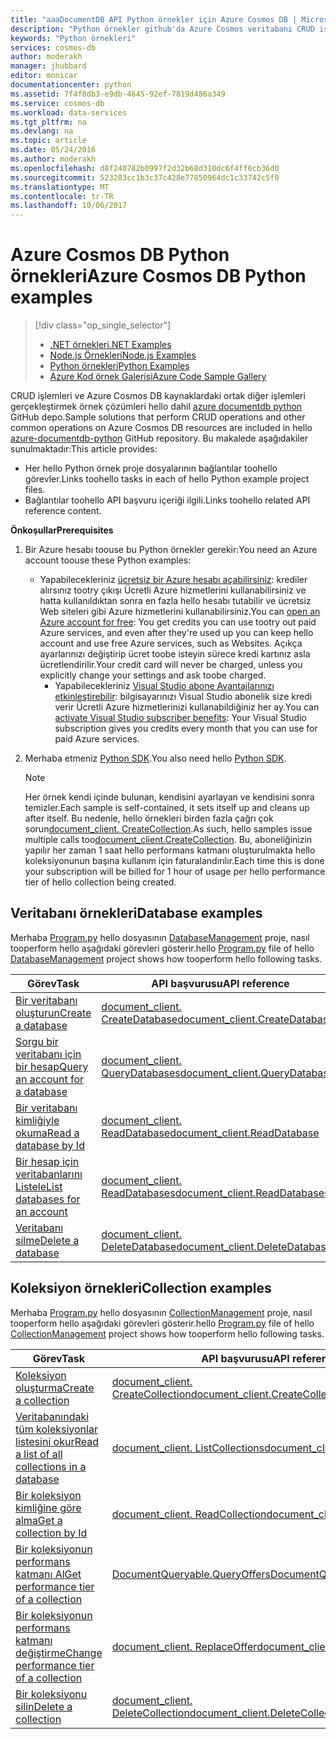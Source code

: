 ```yaml
---
title: "aaaDocumentDB API Python örnekler için Azure Cosmos DB | Microsoft Docs"
description: "Python örnekler github'da Azure Cosmos veritabanı CRUD işlemleri dahil olmak üzere, ortak görevler için bulun."
keywords: "Python örnekleri"
services: cosmos-db
author: moderakh
manager: jhubbard
editor: monicar
documentationcenter: python
ms.assetid: 7f4f8db3-e9db-4645-92ef-7819d486a349
ms.service: cosmos-db
ms.workload: data-services
ms.tgt_pltfrm: na
ms.devlang: na
ms.topic: article
ms.date: 05/24/2016
ms.author: moderakh
ms.openlocfilehash: d8f240782b0997f2d32b68d310dc6f4ff6cb36d0
ms.sourcegitcommit: 523283cc1b3c37c428e77850964dc1c33742c5f0
ms.translationtype: MT
ms.contentlocale: tr-TR
ms.lasthandoff: 10/06/2017
---
```

# <a name="azure-cosmos-db-python-examples"></a><span data-ttu-id="fa0e1-104">Azure Cosmos DB Python örnekleri</span><span class="sxs-lookup"><span data-stu-id="fa0e1-104">Azure Cosmos DB Python examples</span></span>
> [!div class="op_single_selector"]
> * [<span data-ttu-id="fa0e1-105">.NET örnekleri</span><span class="sxs-lookup"><span data-stu-id="fa0e1-105">.NET Examples</span></span>](documentdb-dotnet-samples.md)
> * [<span data-ttu-id="fa0e1-106">Node.js Örnekleri</span><span class="sxs-lookup"><span data-stu-id="fa0e1-106">Node.js Examples</span></span>](documentdb-nodejs-samples.md)
> * [<span data-ttu-id="fa0e1-107">Python örnekleri</span><span class="sxs-lookup"><span data-stu-id="fa0e1-107">Python Examples</span></span>](documentdb-python-samples.md)
> * [<span data-ttu-id="fa0e1-108">Azure Kod örnek Galerisi</span><span class="sxs-lookup"><span data-stu-id="fa0e1-108">Azure Code Sample Gallery</span></span>](https://azure.microsoft.com/documentation/samples/?service=documentdb)
> 
> 

<span data-ttu-id="fa0e1-109">CRUD işlemleri ve Azure Cosmos DB kaynaklardaki ortak diğer işlemleri gerçekleştirmek örnek çözümleri hello dahil [azure documentdb python](https://github.com/Azure/azure-documentdb-python/tree/master/samples) GitHub depo.</span><span class="sxs-lookup"><span data-stu-id="fa0e1-109">Sample solutions that perform CRUD operations and other common operations on Azure Cosmos DB resources are included in hello [azure-documentdb-python](https://github.com/Azure/azure-documentdb-python/tree/master/samples) GitHub repository.</span></span> <span data-ttu-id="fa0e1-110">Bu makalede aşağıdakiler sunulmaktadır:</span><span class="sxs-lookup"><span data-stu-id="fa0e1-110">This article provides:</span></span>

* <span data-ttu-id="fa0e1-111">Her hello Python örnek proje dosyalarının bağlantılar toohello görevler.</span><span class="sxs-lookup"><span data-stu-id="fa0e1-111">Links toohello tasks in each of hello Python example project files.</span></span> 
* <span data-ttu-id="fa0e1-112">Bağlantılar toohello API başvuru içeriği ilgili.</span><span class="sxs-lookup"><span data-stu-id="fa0e1-112">Links toohello related API reference content.</span></span>

<span data-ttu-id="fa0e1-113">**Önkoşullar**</span><span class="sxs-lookup"><span data-stu-id="fa0e1-113">**Prerequisites**</span></span>

1. <span data-ttu-id="fa0e1-114">Bir Azure hesabı toouse bu Python örnekler gerekir:</span><span class="sxs-lookup"><span data-stu-id="fa0e1-114">You need an Azure account toouse these Python examples:</span></span>
   * <span data-ttu-id="fa0e1-115">Yapabilecekleriniz [ücretsiz bir Azure hesabı açabilirsiniz](https://azure.microsoft.com/pricing/free-trial/): krediler alırsınız tootry çıkışı Ücretli Azure hizmetlerini kullanabilirsiniz ve hatta kullanıldıktan sonra en fazla hello hesabı tutabilir ve ücretsiz Web siteleri gibi Azure hizmetlerini kullanabilirsiniz.</span><span class="sxs-lookup"><span data-stu-id="fa0e1-115">You can [open an Azure account for free](https://azure.microsoft.com/pricing/free-trial/): You get credits you can use tootry out paid Azure services, and even after they're used up you can keep hello account and use free Azure services, such as Websites.</span></span> <span data-ttu-id="fa0e1-116">Açıkça ayarlarınızı değiştirip ücret toobe isteyin sürece kredi kartınız asla ücretlendirilir.</span><span class="sxs-lookup"><span data-stu-id="fa0e1-116">Your credit card will never be charged, unless you explicitly change your settings and ask toobe charged.</span></span>
     * <span data-ttu-id="fa0e1-117">Yapabilecekleriniz [Visual Studio abone Avantajlarınızı etkinleştirebilir](https://azure.microsoft.com/pricing/member-offers/msdn-benefits-details/): bilgisayarınızı Visual Studio abonelik size kredi verir Ücretli Azure hizmetlerinizi kullanabildiğiniz her ay.</span><span class="sxs-lookup"><span data-stu-id="fa0e1-117">You can [activate Visual Studio subscriber benefits](https://azure.microsoft.com/pricing/member-offers/msdn-benefits-details/): Your Visual Studio subscription gives you credits every month that you can use for paid Azure services.</span></span>
2. <span data-ttu-id="fa0e1-118">Merhaba etmeniz [Python SDK](documentdb-sdk-python.md).</span><span class="sxs-lookup"><span data-stu-id="fa0e1-118">You also need hello [Python SDK](documentdb-sdk-python.md).</span></span> 
   
   > [!NOTE]
   > <span data-ttu-id="fa0e1-119">Her örnek kendi içinde bulunan, kendisini ayarlayan ve kendisini sonra temizler.</span><span class="sxs-lookup"><span data-stu-id="fa0e1-119">Each sample is self-contained, it sets itself up and cleans up after itself.</span></span> <span data-ttu-id="fa0e1-120">Bu nedenle, hello örnekleri birden fazla çağrı çok sorun[document_client. CreateCollection](http://azure.github.io/azure-documentdb-python/api/pydocumentdb.document_client.html).</span><span class="sxs-lookup"><span data-stu-id="fa0e1-120">As such, hello samples issue multiple calls too[document_client.CreateCollection](http://azure.github.io/azure-documentdb-python/api/pydocumentdb.document_client.html).</span></span> <span data-ttu-id="fa0e1-121">Bu, aboneliğinizin yapılır her zaman 1 saat hello performans katmanı oluşturulmakta hello koleksiyonunun başına kullanım için faturalandırılır.</span><span class="sxs-lookup"><span data-stu-id="fa0e1-121">Each time this is done your subscription will be billed for 1 hour of usage per hello performance tier of hello collection being created.</span></span> 
   > 
   > 

## <a name="database-examples"></a><span data-ttu-id="fa0e1-122">Veritabanı örnekleri</span><span class="sxs-lookup"><span data-stu-id="fa0e1-122">Database examples</span></span>
<span data-ttu-id="fa0e1-123">Merhaba [Program.py](https://github.com/Azure/azure-documentdb-python/tree/master/samples/DatabaseManagement/Program.py) hello dosyasının [DatabaseManagement](https://github.com/Azure/azure-documentdb-python/tree/master/samples/DatabaseManagement) proje, nasıl tooperform hello aşağıdaki görevleri gösterir.</span><span class="sxs-lookup"><span data-stu-id="fa0e1-123">hello [Program.py](https://github.com/Azure/azure-documentdb-python/tree/master/samples/DatabaseManagement/Program.py) file of hello [DatabaseManagement](https://github.com/Azure/azure-documentdb-python/tree/master/samples/DatabaseManagement) project shows how tooperform hello following tasks.</span></span>

| <span data-ttu-id="fa0e1-124">Görev</span><span class="sxs-lookup"><span data-stu-id="fa0e1-124">Task</span></span> | <span data-ttu-id="fa0e1-125">API başvurusu</span><span class="sxs-lookup"><span data-stu-id="fa0e1-125">API reference</span></span> |
| --- | --- |
| [<span data-ttu-id="fa0e1-126">Bir veritabanı oluşturun</span><span class="sxs-lookup"><span data-stu-id="fa0e1-126">Create a database</span></span>](https://github.com/Azure/azure-documentdb-python/blob/d78170214467e3ab71ace1a7400f5a7fa5a7b5b0/samples/DatabaseManagement/Program.py#L65-L76) |[<span data-ttu-id="fa0e1-127">document_client. CreateDatabase</span><span class="sxs-lookup"><span data-stu-id="fa0e1-127">document_client.CreateDatabase</span></span>](http://azure.github.io/azure-documentdb-python/api/pydocumentdb.document_client.html) |
| [<span data-ttu-id="fa0e1-128">Sorgu bir veritabanı için bir hesap</span><span class="sxs-lookup"><span data-stu-id="fa0e1-128">Query an account for a database</span></span>](https://github.com/Azure/azure-documentdb-python/blob/d78170214467e3ab71ace1a7400f5a7fa5a7b5b0/samples/DatabaseManagement/Program.py#L49-L62) |[<span data-ttu-id="fa0e1-129">document_client. QueryDatabases</span><span class="sxs-lookup"><span data-stu-id="fa0e1-129">document_client.QueryDatabases</span></span>](http://azure.github.io/azure-documentdb-python/api/pydocumentdb.document_client.html) |
| [<span data-ttu-id="fa0e1-130">Bir veritabanı kimliğiyle okuma</span><span class="sxs-lookup"><span data-stu-id="fa0e1-130">Read a database by Id</span></span>](https://github.com/Azure/azure-documentdb-python/blob/d78170214467e3ab71ace1a7400f5a7fa5a7b5b0/samples/DatabaseManagement/Program.py#L79-L96) |[<span data-ttu-id="fa0e1-131">document_client. ReadDatabase</span><span class="sxs-lookup"><span data-stu-id="fa0e1-131">document_client.ReadDatabase</span></span>](http://azure.github.io/azure-documentdb-python/api/pydocumentdb.document_client.html) |
| [<span data-ttu-id="fa0e1-132">Bir hesap için veritabanlarını Listele</span><span class="sxs-lookup"><span data-stu-id="fa0e1-132">List databases for an account</span></span>](https://github.com/Azure/azure-documentdb-python/blob/d78170214467e3ab71ace1a7400f5a7fa5a7b5b0/samples/DatabaseManagement/Program.py#L99-L110) |[<span data-ttu-id="fa0e1-133">document_client. ReadDatabases</span><span class="sxs-lookup"><span data-stu-id="fa0e1-133">document_client.ReadDatabases</span></span>](http://azure.github.io/azure-documentdb-python/api/pydocumentdb.document_client.html) |
| [<span data-ttu-id="fa0e1-134">Veritabanı silme</span><span class="sxs-lookup"><span data-stu-id="fa0e1-134">Delete a database</span></span>](https://github.com/Azure/azure-documentdb-python/blob/d78170214467e3ab71ace1a7400f5a7fa5a7b5b0/samples/DatabaseManagement/Program.py#L113-L126) |[<span data-ttu-id="fa0e1-135">document_client. DeleteDatabase</span><span class="sxs-lookup"><span data-stu-id="fa0e1-135">document_client.DeleteDatabase</span></span>](http://azure.github.io/azure-documentdb-python/api/pydocumentdb.document_client.html) |

## <a name="collection-examples"></a><span data-ttu-id="fa0e1-136">Koleksiyon örnekleri</span><span class="sxs-lookup"><span data-stu-id="fa0e1-136">Collection examples</span></span>
<span data-ttu-id="fa0e1-137">Merhaba [Program.py](https://github.com/Azure/azure-documentdb-python/tree/master/samples/CollectionManagement/Program.py) hello dosyasının [CollectionManagement](https://github.com/Azure/azure-documentdb-python/tree/master/samples/CollectionManagement) proje, nasıl tooperform hello aşağıdaki görevleri gösterir.</span><span class="sxs-lookup"><span data-stu-id="fa0e1-137">hello [Program.py](https://github.com/Azure/azure-documentdb-python/tree/master/samples/CollectionManagement/Program.py) file of hello [CollectionManagement](https://github.com/Azure/azure-documentdb-python/tree/master/samples/CollectionManagement) project shows how tooperform hello following tasks.</span></span>

| <span data-ttu-id="fa0e1-138">Görev</span><span class="sxs-lookup"><span data-stu-id="fa0e1-138">Task</span></span> | <span data-ttu-id="fa0e1-139">API başvurusu</span><span class="sxs-lookup"><span data-stu-id="fa0e1-139">API reference</span></span> |
| --- | --- |
| [<span data-ttu-id="fa0e1-140">Koleksiyon oluşturma</span><span class="sxs-lookup"><span data-stu-id="fa0e1-140">Create a collection</span></span>](https://github.com/Azure/azure-documentdb-python/blob/d78170214467e3ab71ace1a7400f5a7fa5a7b5b0/samples/CollectionManagement/Program.py#L84-L135) |[<span data-ttu-id="fa0e1-141">document_client. CreateCollection</span><span class="sxs-lookup"><span data-stu-id="fa0e1-141">document_client.CreateCollection</span></span>](http://azure.github.io/azure-documentdb-python/api/pydocumentdb.document_client.html#CreateCollection) |
| [<span data-ttu-id="fa0e1-142">Veritabanındaki tüm koleksiyonlar listesini okur</span><span class="sxs-lookup"><span data-stu-id="fa0e1-142">Read a list of all collections in a database</span></span>](https://github.com/Azure/azure-documentdb-python/blob/d78170214467e3ab71ace1a7400f5a7fa5a7b5b0/samples/CollectionManagement/Program.py#L198-L225) |[<span data-ttu-id="fa0e1-143">document_client. ListCollections</span><span class="sxs-lookup"><span data-stu-id="fa0e1-143">document_client.ListCollections</span></span>](http://azure.github.io/azure-documentdb-python/api/pydocumentdb.document_client.html#CreateCollection) |
| [<span data-ttu-id="fa0e1-144">Bir koleksiyon kimliğine göre alma</span><span class="sxs-lookup"><span data-stu-id="fa0e1-144">Get a collection by Id</span></span>](https://github.com/Azure/azure-documentdb-python/blob/d78170214467e3ab71ace1a7400f5a7fa5a7b5b0/samples/CollectionManagement/Program.py#L178-L195) |[<span data-ttu-id="fa0e1-145">document_client. ReadCollection</span><span class="sxs-lookup"><span data-stu-id="fa0e1-145">document_client.ReadCollection</span></span>](http://azure.github.io/azure-documentdb-python/api/pydocumentdb.document_client.html#CreateCollection) |
| [<span data-ttu-id="fa0e1-146">Bir koleksiyonun performans katmanı Al</span><span class="sxs-lookup"><span data-stu-id="fa0e1-146">Get performance tier of a collection</span></span>](https://github.com/Azure/azure-documentdb-python/blob/d78170214467e3ab71ace1a7400f5a7fa5a7b5b0/samples/CollectionManagement/Program.py#L139-L161) |[<span data-ttu-id="fa0e1-147">DocumentQueryable.QueryOffers</span><span class="sxs-lookup"><span data-stu-id="fa0e1-147">DocumentQueryable.QueryOffers</span></span>](http://azure.github.io/azure-documentdb-python/api/pydocumentdb.document_client.html#CreateCollection) |
| [<span data-ttu-id="fa0e1-148">Bir koleksiyonun performans katmanı değiştirme</span><span class="sxs-lookup"><span data-stu-id="fa0e1-148">Change performance tier of a collection</span></span>](https://github.com/Azure/azure-documentdb-python/blob/d78170214467e3ab71ace1a7400f5a7fa5a7b5b0/samples/CollectionManagement/Program.py#L163-L175) |[<span data-ttu-id="fa0e1-149">document_client. ReplaceOffer</span><span class="sxs-lookup"><span data-stu-id="fa0e1-149">document_client.ReplaceOffer</span></span>](http://azure.github.io/azure-documentdb-python/api/pydocumentdb.document_client.html#CreateCollection) |
| [<span data-ttu-id="fa0e1-150">Bir koleksiyonu silin</span><span class="sxs-lookup"><span data-stu-id="fa0e1-150">Delete a collection</span></span>](https://github.com/Azure/azure-documentdb-python/blob/d78170214467e3ab71ace1a7400f5a7fa5a7b5b0/samples/CollectionManagement/Program.py#L212-L225) |[<span data-ttu-id="fa0e1-151">document_client. DeleteCollection</span><span class="sxs-lookup"><span data-stu-id="fa0e1-151">document_client.DeleteCollection</span></span>](http://azure.github.io/azure-documentdb-python/api/pydocumentdb.document_client.html#CreateCollection) |

